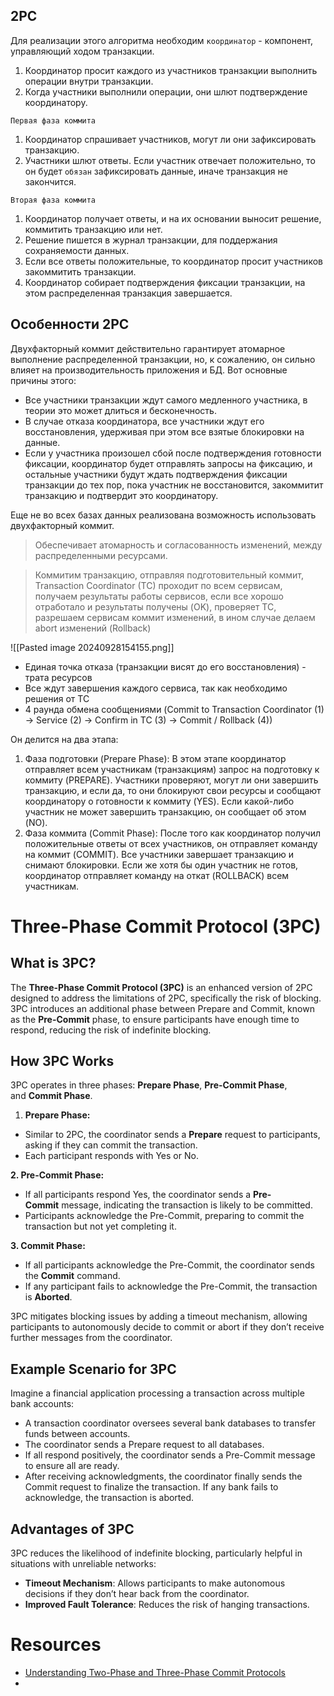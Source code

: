 ## 2PC

Для реализации этого алгоритма необходим `координатор` - компонент, управляющий ходом транзакции.

1. Координатор просит каждого из участников транзакции выполнить операции внутри транзакции.
2. Когда участники выполнили операции, они шлют подтверждение координатору.

`Первая фаза коммита`

1. Координатор спрашивает участников, могут ли они зафиксировать транзакцию.
2. Участники шлют ответы. Если участник отвечает положительно, то он будет `обязан` зафиксировать данные, иначе транзакция не закончится.

`Вторая фаза коммита`

1. Координатор получает ответы, и на их основании выносит решение, коммитить транзакцию или нет.
2. Решение пишется в журнал транзакции, для поддержания сохраняемости данных.
3. Если все ответы положительные, то координатор просит участников закоммитить транзакции.
4. Координатор собирает подтверждения фиксации транзакции, на этом распределенная транзакция завершается.

## Особенности 2PC

Двухфакторный коммит действительно гарантирует атомарное выполнение распределенной транзакции, но, к сожалению, он сильно влияет на производительность приложения и БД. Вот основные причины этого:

- Все участники транзакции ждут самого медленного участника, в теории это может длиться и бесконечность.
- В случае отказа координатора, все участники ждут его восстановления, удерживая при этом все взятые блокировки на данные.
- Если у участника произошел сбой после подтверждения готовности фиксации, координатор будет отправлять запросы на фиксацию, и остальные участники будут ждать подтверждения фиксации транзакции до тех пор, пока участник не восстановится, закоммитит транзакцию и подтвердит это координатору.

Еще не во всех базах данных реализована возможность использовать двухфакторный коммит.

> Обеспечивает атомарность и согласованность изменений, между распределенными ресурсами. 

> Коммитим транзакцию, отправляя подготовительный коммит, Transaction Coordinator (TC) проходит по всем сервисам, получаем результаты работы сервисов, если все хорошо отработало и результаты получены (OK), проверяет TC, разрешаем сервисам коммит изменений, в ином случае делаем abort изменений (Rollback)

![[Pasted image 20240928154155.png]]

- Единая точка отказа (транзакции висят до его восстановления) - трата ресурсов
- Все ждут завершения каждого сервиса, так как необходимо решения от TC
- 4 раунда обмена сообщениями (Commit to Transaction Coordinator (1) -> Service (2) -> Confirm in TC (3) -> Commit / Rollback (4))

Он делится на два этапа:

1. Фаза подготовки (Prepare Phase): В этом этапе координатор отправляет всем участникам (транзакциям) запрос на подготовку к коммиту (PREPARE). Участники проверяют, могут ли они завершить транзакцию, и если да, то они блокируют свои ресурсы и сообщают координатору о готовности к коммиту (YES). Если какой-либо участник не может завершить транзакцию, он сообщает об этом (NO).
2. Фаза коммита (Commit Phase): После того как координатор получил положительные ответы от всех участников, он отправляет команду на коммит (COMMIT). Все участники завершает транзакцию и снимают блокировки. Если же хотя бы один участник не готов, координатор отправляет команду на откат (ROLLBACK) всем участникам.

# Three-Phase Commit Protocol (3PC)

## What is 3PC?

The **Three-Phase Commit Protocol (3PC)** is an enhanced version of 2PC designed to address the limitations of 2PC, specifically the risk of blocking. 3PC introduces an additional phase between Prepare and Commit, known as the **Pre-Commit** phase, to ensure participants have enough time to respond, reducing the risk of indefinite blocking.

## How 3PC Works

3PC operates in three phases: **Prepare Phase**, **Pre-Commit Phase**, and **Commit Phase**.

1. **Prepare Phase:**

- Similar to 2PC, the coordinator sends a **Prepare** request to participants, asking if they can commit the transaction.
- Each participant responds with Yes or No.

**2. Pre-Commit Phase:**

- If all participants respond Yes, the coordinator sends a **Pre-Commit** message, indicating the transaction is likely to be committed.
- Participants acknowledge the Pre-Commit, preparing to commit the transaction but not yet completing it.

**3. Commit Phase:**

- If all participants acknowledge the Pre-Commit, the coordinator sends the **Commit** command.
- If any participant fails to acknowledge the Pre-Commit, the transaction is **Aborted**.

3PC mitigates blocking issues by adding a timeout mechanism, allowing participants to autonomously decide to commit or abort if they don’t receive further messages from the coordinator.

## Example Scenario for 3PC

Imagine a financial application processing a transaction across multiple bank accounts:

- A transaction coordinator oversees several bank databases to transfer funds between accounts.
- The coordinator sends a Prepare request to all databases.
- If all respond positively, the coordinator sends a Pre-Commit message to ensure all are ready.
- After receiving acknowledgments, the coordinator finally sends the Commit request to finalize the transaction. If any bank fails to acknowledge, the transaction is aborted.

## Advantages of 3PC

3PC reduces the likelihood of indefinite blocking, particularly helpful in situations with unreliable networks:

- **Timeout Mechanism**: Allows participants to make autonomous decisions if they don’t hear back from the coordinator.
- **Improved Fault Tolerance**: Reduces the risk of hanging transactions.
# Resources

- [Understanding Two-Phase and Three-Phase Commit Protocols](https://daminibansal.medium.com/understanding-two-phase-and-three-phase-commit-protocols-key-differences-use-cases-and-practical-975e7c663c67)
- 



